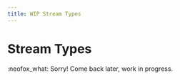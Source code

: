 ```yaml
---
title: WIP Stream Types
---
```


# Stream Types
:neofox_what: Sorry! Come back later, work in progress.
